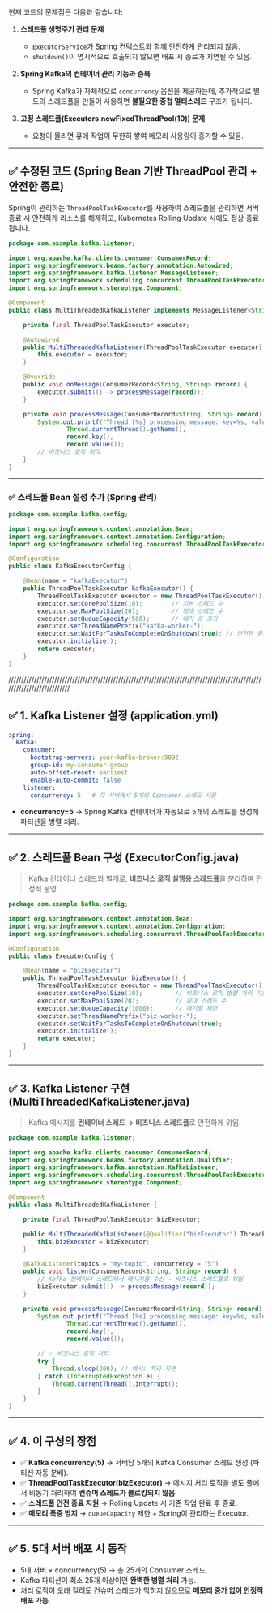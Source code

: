 현재 코드의 문제점은 다음과 같습니다:

1. **스레드풀 생명주기 관리 문제**

   * `ExecutorService`가 Spring 컨텍스트와 함께 안전하게 관리되지 않음.
   * `shutdown()`이 명시적으로 호출되지 않으면 배포 시 종료가 지연될 수 있음.

2. **Spring Kafka의 컨테이너 관리 기능과 중복**

   * Spring Kafka가 자체적으로 `concurrency` 옵션을 제공하는데, 추가적으로 별도의 스레드풀을 만들어 사용하면 **불필요한 중첩 멀티스레드** 구조가 됩니다.

3. **고정 스레드풀(Executors.newFixedThreadPool(10)) 문제**

   * 요청이 몰리면 큐에 작업이 무한히 쌓여 메모리 사용량이 증가할 수 있음.

---

## ✅ **수정된 코드 (Spring Bean 기반 ThreadPool 관리 + 안전한 종료)**

Spring이 관리하는 `ThreadPoolTaskExecutor`를 사용하여 스레드풀을 관리하면
서버 종료 시 안전하게 리소스를 해제하고, Kubernetes Rolling Update 시에도 정상 종료됩니다.

```java
package com.example.kafka.listener;

import org.apache.kafka.clients.consumer.ConsumerRecord;
import org.springframework.beans.factory.annotation.Autowired;
import org.springframework.kafka.listener.MessageListener;
import org.springframework.scheduling.concurrent.ThreadPoolTaskExecutor;
import org.springframework.stereotype.Component;

@Component
public class MultiThreadedKafkaListener implements MessageListener<String, String> {

    private final ThreadPoolTaskExecutor executor;

    @Autowired
    public MultiThreadedKafkaListener(ThreadPoolTaskExecutor executor) {
        this.executor = executor;
    }

    @Override
    public void onMessage(ConsumerRecord<String, String> record) {
        executor.submit(() -> processMessage(record));
    }

    private void processMessage(ConsumerRecord<String, String> record) {
        System.out.printf("Thread [%s] processing message: key=%s, value=%s%n",
                Thread.currentThread().getName(),
                record.key(),
                record.value());
        // 비즈니스 로직 처리
    }
}
```

---

### ✅ **스레드풀 Bean 설정 추가 (Spring 관리)**

```java
package com.example.kafka.config;

import org.springframework.context.annotation.Bean;
import org.springframework.context.annotation.Configuration;
import org.springframework.scheduling.concurrent.ThreadPoolTaskExecutor;

@Configuration
public class KafkaExecutorConfig {

    @Bean(name = "kafkaExecutor")
    public ThreadPoolTaskExecutor kafkaExecutor() {
        ThreadPoolTaskExecutor executor = new ThreadPoolTaskExecutor();
        executor.setCorePoolSize(10);        // 기본 스레드 수
        executor.setMaxPoolSize(20);         // 최대 스레드 수
        executor.setQueueCapacity(500);      // 대기 큐 크기
        executor.setThreadNamePrefix("kafka-worker-");
        executor.setWaitForTasksToCompleteOnShutdown(true); // 안전한 종료
        executor.initialize();
        return executor;
    }
}
```
///////////////////////////////////////////////////////////////////////////////////////////////////////////////////////////

## ✅ 1. **Kafka Listener 설정 (application.yml)**

```yaml
spring:
  kafka:
    consumer:
      bootstrap-servers: your-kafka-broker:9092
      group-id: my-consumer-group
      auto-offset-reset: earliest
      enable-auto-commit: false
    listener:
      concurrency: 5   # 각 서버에서 5개의 Consumer 스레드 사용
```

* **concurrency=5** → Spring Kafka 컨테이너가 자동으로 5개의 스레드를 생성해 파티션을 병렬 처리.

---

## ✅ 2. **스레드풀 Bean 구성 (ExecutorConfig.java)**

> Kafka 컨테이너 스레드와 별개로, **비즈니스 로직 실행용 스레드풀**을 분리하여 안정적 운영.

```java
package com.example.kafka.config;

import org.springframework.context.annotation.Bean;
import org.springframework.context.annotation.Configuration;
import org.springframework.scheduling.concurrent.ThreadPoolTaskExecutor;

@Configuration
public class ExecutorConfig {

    @Bean(name = "bizExecutor")
    public ThreadPoolTaskExecutor bizExecutor() {
        ThreadPoolTaskExecutor executor = new ThreadPoolTaskExecutor();
        executor.setCorePoolSize(10);         // 비즈니스 로직 병렬 처리 기본 스레드
        executor.setMaxPoolSize(20);          // 최대 스레드 수
        executor.setQueueCapacity(1000);      // 대기열 제한
        executor.setThreadNamePrefix("biz-worker-");
        executor.setWaitForTasksToCompleteOnShutdown(true); 
        executor.initialize();
        return executor;
    }
}
```

---

## ✅ 3. **Kafka Listener 구현 (MultiThreadedKafkaListener.java)**

> Kafka 메시지를 **컨테이너 스레드 → 비즈니스 스레드풀**로 안전하게 위임.

```java
package com.example.kafka.listener;

import org.apache.kafka.clients.consumer.ConsumerRecord;
import org.springframework.beans.factory.annotation.Qualifier;
import org.springframework.kafka.annotation.KafkaListener;
import org.springframework.scheduling.concurrent.ThreadPoolTaskExecutor;
import org.springframework.stereotype.Component;

@Component
public class MultiThreadedKafkaListener {

    private final ThreadPoolTaskExecutor bizExecutor;

    public MultiThreadedKafkaListener(@Qualifier("bizExecutor") ThreadPoolTaskExecutor bizExecutor) {
        this.bizExecutor = bizExecutor;
    }

    @KafkaListener(topics = "my-topic", concurrency = "5")
    public void listen(ConsumerRecord<String, String> record) {
        // Kafka 컨테이너 스레드에서 메시지를 수신 → 비즈니스 스레드풀로 위임
        bizExecutor.submit(() -> processMessage(record));
    }

    private void processMessage(ConsumerRecord<String, String> record) {
        System.out.printf("Thread [%s] processing message: key=%s, value=%s%n",
                Thread.currentThread().getName(),
                record.key(),
                record.value());

        // ✅ 비즈니스 로직 처리
        try {
            Thread.sleep(200); // 예시: 처리 지연
        } catch (InterruptedException e) {
            Thread.currentThread().interrupt();
        }
    }
}
```

---

## ✅ 4. **이 구성의 장점**

* ✅ **Kafka concurrency(5)** → 서버당 5개의 Kafka Consumer 스레드 생성 (파티션 자동 분배).
* ✅ **ThreadPoolTaskExecutor(bizExecutor)** → 메시지 처리 로직을 별도 풀에서 비동기 처리하여 **컨슈머 스레드가 블로킹되지 않음**.
* ✅ **스레드풀 안전 종료 지원** → Rolling Update 시 기존 작업 완료 후 종료.
* ✅ **메모리 폭증 방지** → `queueCapacity` 제한 + Spring이 관리하는 Executor.

---

## ✅ 5. **5대 서버 배포 시 동작**

* 5대 서버 × concurrency(5) → 총 25개의 Consumer 스레드.
* Kafka 파티션이 최소 25개 이상이면 **완벽한 병렬 처리** 가능.
* 처리 로직이 오래 걸려도 컨슈머 스레드가 막히지 않으므로 **메모리 증가 없이 안정적 배포 가능**.
